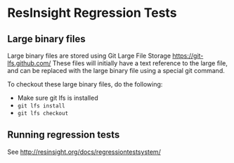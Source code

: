 # ResInsight Regression Tests

## Large binary files
Large binary files are stored using Git Large File Storage https://git-lfs.github.com/ These files will initially have a text reference to the large file, and can be replaced with the large binary file using a special git command.

To checkout these large binary files, do the following:

- Make sure git lfs is installed
- `git lfs install`
- `git lfs checkout`

## Running regression tests

See http://resinsight.org/docs/regressiontestsystem/
